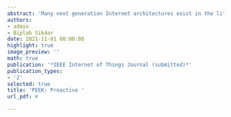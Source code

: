 ```yaml
---
abstract: 'Many next generation Internet architectures exist in the literature for addressing various issues like increasing traffic, mobility and efficient content dissemination. One such emerging fundamental design is Information Centric Networking (ICN). The Pending Interest Table (PIT) is one of the essential components of the ICN forwarding plane responsible for the stateful routing in ICN. Optimal size of the PIT is essential for the efficient performance of the network and the enhanced consumer experience. Therefore, the optimal sizing of the PIT under various network conditions is an important and challenging problem. To this end, this paper models the PIT of a router as a GI/M/c/N queue. The model has (i) a general arrival process to accommodate the diverse nature of traffic, (ii) a service time model which takes into account the caching at the content stores and the mobility of producers, and (iii) a sojourn time distribution which is used to characterize the content delivery time at the consumers. Using the GI/M/c/N queueing model, we formulate an optimization problem to minimize the PIT size while subjecting the interest drop probability to an upper bound. The accuracy of our analytical model is demonstrated using simulations on different Internet Service Provider (ISP) topologies across a wide range of system parameters.'
authors:
- admin
- Biplab Sikdar
date: 2021-11-01 00:00:00
highlight: true
image_preview: ''
math: true
publication: '*IEEE Internet of Things Journal (submitted)*'
publication_types:
- '2'
selected: true
title: 'PEEK: Proactive '
url_pdf: #

---
```

